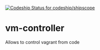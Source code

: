 [![Codeship Status for codeship/shipscope](https://codeship.com/projects/f76d3f20-0c07-0135-3e3a-027ae8378717/status) ](https://app.codeship.com/projects/215196)

# vm-controller

Allows to control vagrant from code
